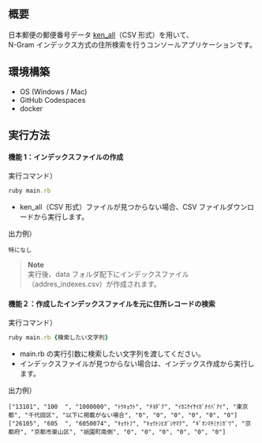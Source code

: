 ## 概要

日本郵便の郵便番号データ [ken_all](https://www.post.japanpost.jp/zipcode/dl/kogaki/zip/ken_all.zip)（CSV 形式）を用いて、<br>
N-Gram インデックス方式の住所検索を行うコンソールアプリケーションです。

## 環境構築

- OS (Windows / Mac)
- GitHub Codespaces
- docker

## 実行方法

#### 機能 1：インデックスファイルの作成

実行コマンド）

```ruby
ruby main.rb
```

- ken_all（CSV 形式）ファイルが見つからない場合、CSV ファイルダウンロードから実行します。

出力例）

```
特になし
```

> **Note** <br>
> 実行後、data フォルダ配下にインデックスファイル（addres_indexes.csv）が作成されます。

#### 機能２：作成したインデックスファイルを元に住所レコードの検索

実行コマンド）

```ruby
ruby main.rb {検索したい文字列}
```

- main.rb の実行引数に検索したい文字列を渡してください。
- インデックスファイルが見つからない場合は、インデックス作成から実行します。

出力例）

```
["13101", "100  ", "1000000", "ﾄｳｷｮｳﾄ", "ﾁﾖﾀﾞｸ", "ｲｶﾆｹｲｻｲｶﾞﾅｲﾊﾞｱｲ", "東京都", "千代田区", "以下に掲載がない場合", "0", "0", "0", "0", "0", "0"]
["26105", "605  ", "6050074", "ｷｮｳﾄﾌ", "ｷｮｳﾄｼﾋｶﾞｼﾔﾏｸ", "ｷﾞｵﾝﾏﾁﾐﾅﾐｶﾞﾜ", "京都府", "京都市東山区", "祇園町南側", "0", "0", "0", "0", "0", "0"]
```
